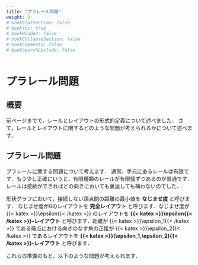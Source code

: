 ```yaml
---
title: "プラレール問題"
weight: 3
# bookFlatSection: false
# bookToc: true
# bookHidden: false
# bookCollapseSection: false
# bookComments: false
# bookSearchExclude: false
---
```


# プラレール問題

## 概要

前ページまでで，レールとレイアウトの形式的定義について述べました．
さて，レールとレイアウトに関するどのような問題が考えられるかについて述べます．

## プラレール問題

プラレールに関する問題について考えます．
通常，手元にあるレールは有限です．もう少し正確にいうと，有限種類のレールが有限個ずつあるのが普通です．レールは接続ができればどの向きにおいても裏返しても構わないのでした．

形状グラフにおいて，接続しない頂点間の距離の最小値を **なじませ度** と呼びます．
なじませ度が0のレイアウトを **完全レイアウト** と呼びます．なじませ度が {{< katex >}}\epsilon{{< /katex >}} のレイアウトを **{{< katex >}}\epsilon{{< /katex >}}-レイアウト** と呼びます．距離が {{< katex >}}\epsilon_1{{< /katex >}} である端点における向きのなす角の正接が {{< katex >}}\epsilon_2{{< /katex >}} であるレイアウトを **{{< katex >}}(\epsilon_1,\epsilon_2){{< /katex >}}-レイアウト** と呼びます．

これらの準備のもと，以下のような問題が考えられます．

